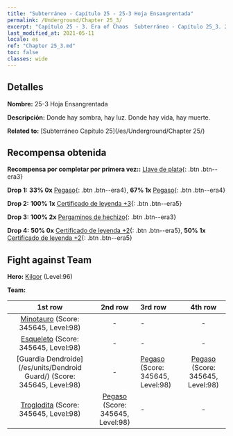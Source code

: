 ```yaml
---
title: "Subterráneo - Capítulo 25 - 25-3 Hoja Ensangrentada"
permalink: /Underground/Chapter 25_3/
excerpt: "Capítulo 25 - 3. Era of Chaos  Subterráneo - Capítulo 25_3. 25-3 Hoja Ensangrentada"
last_modified_at: 2021-05-11
locale: es
ref: "Chapter 25_3.md"
toc: false
classes: wide
---
```


## Detalles

 **Nombre:** 25-3 Hoja Ensangrentada

 **Descripción:** Donde hay sombra, hay luz. Donde hay vida, hay muerte.

 **Related to:** [Subterráneo Capítulo 25](/es/Underground/Chapter 25/)

## Recompensa obtenida

 **Recompensa por completar por primera vez::** [Llave de plata](/ItemsES/con_693/){: .btn .btn--era3}

 **Drop 1:** **33% 0x** [Pegaso](/ItemsES/unt_202/){: .btn .btn--era4}, **67% 1x** [Pegaso](/ItemsES/unt_202/){: .btn .btn--era4}

 **Drop 2:** **100% 1x** [Certificado de leyenda +3](/ItemsES/mat_88/){: .btn .btn--era5}

 **Drop 3:** **100% 2x** [Pergaminos de hechizo](/ItemsES/con_694/){: .btn .btn--era3}

 **Drop 4:** **50% 0x** [Certificado de leyenda +2](/ItemsES/mat_81/){: .btn .btn--era5}, **50% 1x** [Certificado de leyenda +2](/ItemsES/mat_81/){: .btn .btn--era5}


## Fight against Team
 **Hero:** [Kilgor](/es/heroes/Kilgor/) (Level:96)

 **Team:**


  | 1st row | 2nd row | 3rd row | 4th row |
  |:----:|:----:|:----|:----:|
  | [Minotauro](/es/units/Minotaur/) (Score: 345645, Level:98)  | - | - | - |
  | [Esqueleto](/es/units/Skeleton/) (Score: 345645, Level:98)  | - | - | - |
  | [Guardia Dendroide](/es/units/Dendroid Guard/) (Score: 345645, Level:98)  | - | [Pegaso](/es/units/Pegasus/) (Score: 345645, Level:98)  | [Pegaso](/es/units/Pegasus/) (Score: 345645, Level:98)  |
  | [Troglodita](/es/units/Troglodyte/) (Score: 345645, Level:98)  | [Pegaso](/es/units/Pegasus/) (Score: 345645, Level:98)  | - | - |


